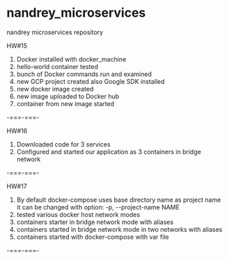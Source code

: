 # nandrey_microservices
nandrey microservices repository

HW#15

1. Docker installed with docker_machine
2. hello-world container tested
3. bunch of Docker commands run and examined
4. new GCP project created also Google SDK installed
5. new docker image created
6. new image uploaded to Docker hub
7. container from new image started

-===-===-

HW#16

1. Downloaded code for 3 services
2. Configured and started our application as 3 containers in bridge network

-===-===-

HW#17

1. By default docker-compose uses base directory name as project name
    it can be changed with option:
    -p, --project-name NAME
2. tested various docker host network modes
3. containers starter in bridge network mode with aliases
4. containers started in bridge network mode in two networks with aliases
5. containers started with docker-compose with var file

-===-===-
